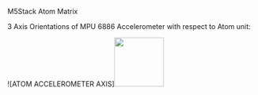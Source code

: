 M5Stack Atom Matrix 

3 Axis Orientations of MPU 6886 Accelerometer with respect to Atom unit:

![ATOM ACCELEROMETER AXIS]<image src= "https://user-images.githubusercontent.com/119133676/206929218-b0ab702c-c25c-4249-9610-4225cdde623e.png" width="100" height="100">
